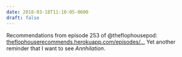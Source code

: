 ```yaml
---
date: 2018-03-18T11:10:05-0600
draft: false
---
```




Recommendations from episode 253 of @theflophousepod: [theflophouserecommends.herokuapp.com/episodes/…](https://theflophouserecommends.herokuapp.com/episodes/253) Yet another reminder that I want to see _Annhilation_.



